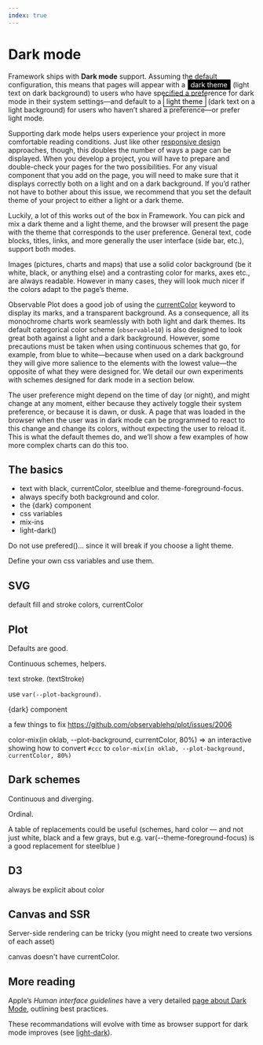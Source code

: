 ```yaml
---
index: true
---
```


# Dark mode

Framework ships with **Dark mode** support. Assuming the default configuration, this means that pages will appear with a <span style="border: white solid 0.5px; background: black; color: white; padding: 2px 6px;">dark&nbsp;theme</span> (light text on dark background) to users who have specified a preference for dark mode in their system settings—and default to a <span style="border: black solid 0.5px; background: white; color: black; padding: 2px 6px;">light&nbsp;theme</span> (dark text on a light background) for users who haven’t shared a preference—or prefer light mode.

Supporting dark mode helps users experience your project in more comfortable reading conditions. Just like other [responsive design](https://developer.mozilla.org/en-US/docs/Learn/CSS/CSS_layout/Responsive_Design) approaches, though, this doubles the number of ways a page can be displayed. When you develop a project, you will have to prepare and double-check your pages for the two possibilities. For any visual component that you add on the page, you will need to make sure that it displays correctly both on a light and on a dark background. If you’d rather not have to bother about this issue, we recommend that you set the default theme of your project to either a light or a dark theme.

Luckily, a lot of this works out of the box in Framework. You can pick and mix a dark theme and a light theme, and the browser will present the page with the theme that corresponds to the user preference. General text, code blocks, titles, links, and more generally the user interface (side bar, etc.), support both modes.

Images (pictures, charts and maps) that use a solid color background (be it white, black, or anything else) and a contrasting color for marks, axes etc., are always readable. However in many cases, they will look much nicer if the colors adapt to the page’s theme.

Observable Plot does a good job of using the [currentColor](https://developer.mozilla.org/en-US/docs/Web/CSS/color_value#currentcolor_keyword) keyword to display its marks, and a transparent background. As a consequence, all its monochrome charts work seamlessly with both light and dark themes. Its default categorical color scheme (`observable10`) is also designed to look great both against a light and a dark background. However, some precautions must be taken when using continuous schemes that go, for example, from blue to white—because when used on a dark background they will give more salience to the elements with the lowest value—the opposite of what they were designed for. We detail our own experiments with schemes designed for dark mode in a section below.

The user preference might depend on the time of day (or night), and might change at any moment, either because they actively toggle their system preference, or because it is dawn, or dusk. A page that was loaded in the browser when the user was in dark mode can be programmed to react to this change and change its colors, without expecting the user to reload it. This is what the default themes do, and we’ll show a few examples of how more complex charts can do this too.

## The basics

- text with black, currentColor, steelblue and theme-foreground-focus.
- always specify both background and color.
- the {dark} component
- css variables
- mix-ins
- light-dark()

Do not use prefered()… since it will break if you choose a light theme.

Define your own css variables and use them.

## SVG

default fill and stroke colors, currentColor

## Plot

Defaults are good.

Continuous schemes, helpers.

text stroke. (textStroke)

use `var(--plot-background)`.

{dark} component

a few things to fix
https://github.com/observablehq/plot/issues/2006

color-mix(in oklab, --plot-background, currentColor, 80%)
=> an interactive showing how to convert `#ccc` to `color-mix(in oklab, --plot-background, currentColor, 80%)`

## Dark schemes

Continuous and diverging.

Ordinal.

A table of replacements could be useful (schemes, hard color — and not just white, black and a few grays, but e.g. var(--theme-foreground-focus) is a good replacement for steelblue )

## D3

always be explicit about color

## Canvas and SSR

Server-side rendering can be tricky (you might need to create two versions of each asset)

canvas doesn't have currentColor.

## More reading

Apple’s _Human interface guidelines_ have a very detailed [page about Dark Mode](https://developer.apple.com/design/human-interface-guidelines/dark-mode), outlining best practices.

<p class="note">

These recommandations will evolve with time as browser support for dark mode improves (see [light-dark](https://developer.mozilla.org/en-US/docs/Web/CSS/color_value/light-dark)).

</p>

